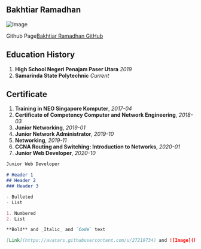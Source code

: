 ## Bakhtiar Ramadhan
![Image](https://avatars.githubusercontent.com/u/27219734)

Github Page[Bakhtiar Ramadhan GitHub](https://github.com/bakhti31/)

## Education History
1. **High School Negeri Penajam Paser Utara** _2019_
2. **Samarinda State Polytechnic** _Current_

## Certificate
1. **Training in NEO Singapore Komputer**, _2017-04_
2. **Certificate of Competency Computer and Network Engineering**, _2018-03_
3. **Junior Networking**, _2019-01_
4. **Junior Network Administrator**, _2019-10_
5. **Networking**, _2019-11_
6. **CCNA Routing and Switching: Introduction to Networks**, _2020-01_
7. **Junior Web Developer**, _2020-10_

```markdown
Junior Web Developer

# Header 1
## Header 2
### Header 3

- Bulleted
- List

1. Numbered
2. List

**Bold** and _Italic_ and `Code` text

[Link](https://avatars.githubusercontent.com/u/27219734) and ![Image](https://avatars.githubusercontent.com/u/27219734)
```

